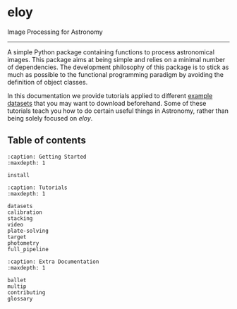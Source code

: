 # eloy

Image Processing for Astronomy

---

A simple Python package containing functions to process astronomical images. This package aims at being simple and relies on a minimal number of dependencies. The development philosophy of this package is to stick as much as possible to the functional programming paradigm by avoiding the definition of object classes.

In this documentation we provide tutorials applied to different [example datasets](datasets) that you may want to download beforehand. Some of these tutorials teach you how to do certain useful things in Astronomy, rather than being solely focused on *eloy*.

## Table of contents

```{toctree}
:caption: Getting Started
:maxdepth: 1

install
```

```{toctree}
:caption: Tutorials
:maxdepth: 1

datasets
calibration
stacking
video
plate-solving
target
photometry
full_pipeline
```

```{toctree}
:caption: Extra Documentation
:maxdepth: 1

ballet
multip
contributing
glossary

```